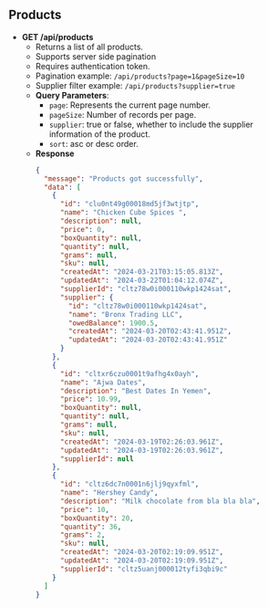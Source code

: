 ## Products

- **GET /api/products**
  - Returns a list of all products.
  - Supports server side pagination
  - Requires authentication token.
  - Pagination example: `/api/products?page=1&pageSize=10`
  - Supplier filter example: `/api/products?supplier=true`
  - **Query Parameters**:
    - `page`: Represents the current page number.
    - `pageSize`: Number of records per page.
    - `supplier`: true or false, whether to include the supplier information of the product.
    - `sort`: asc or desc order.
  - **Response**
    ```json
    {
      "message": "Products got successfully",
      "data": [
        {
          "id": "clu0nt49g00018md5jf3wtjtp",
          "name": "Chicken Cube Spices ",
          "description": null,
          "price": 0,
          "boxQuantity": null,
          "quantity": null,
          "grams": null,
          "sku": null,
          "createdAt": "2024-03-21T03:15:05.813Z",
          "updatedAt": "2024-03-22T01:04:12.074Z",
          "supplierId": "cltz78w0i000110wkp1424sat",
          "supplier": {
            "id": "cltz78w0i000110wkp1424sat",
            "name": "Bronx Trading LLC",
            "owedBalance": 1900.5,
            "createdAt": "2024-03-20T02:43:41.951Z",
            "updatedAt": "2024-03-20T02:43:41.951Z"
          }
        },
        {
          "id": "cltxr6czu0001t9afhg4x0ayh",
          "name": "Ajwa Dates",
          "description": "Best Dates In Yemen",
          "price": 10.99,
          "boxQuantity": null,
          "quantity": null,
          "grams": null,
          "sku": null,
          "createdAt": "2024-03-19T02:26:03.961Z",
          "updatedAt": "2024-03-19T02:26:03.961Z",
          "supplierId": null
        },
        {
          "id": "cltz6dc7n0001n6jlj9qyxfml",
          "name": "Hershey Candy",
          "description": "Milk chocolate from bla bla bla",
          "price": 10,
          "boxQuantity": 20,
          "quantity": 36,
          "grams": 2,
          "sku": null,
          "createdAt": "2024-03-20T02:19:09.951Z",
          "updatedAt": "2024-03-20T02:19:09.951Z",
          "supplierId": "cltz5uanj000012tyfi3qbi9c"
        }
      ]
    }
    ```
